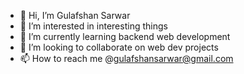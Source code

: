- 👋 Hi, I’m Gulafshan Sarwar
- 👀 I’m interested in interesting things
- 🌱 I’m currently learning backend web development
- 💞️ I’m looking to collaborate on web dev projects
- 📫 How to reach me @gulafshansarwar@gmail.com

<!---
gulafshansarwar/gulafshansarwar is a ✨ special ✨ repository because its `README.md` (this file) appears on your GitHub profile.
You can click the Preview link to take a look at your changes.
--->
